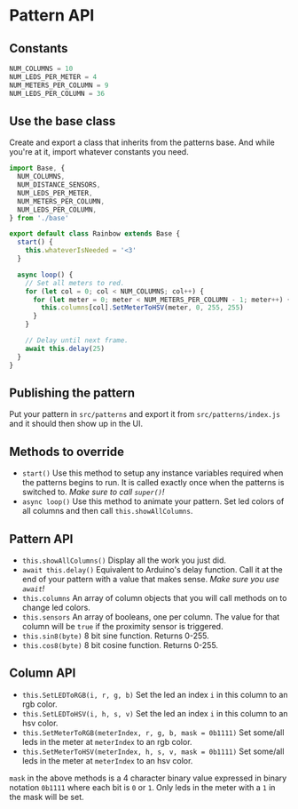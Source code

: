 # Pattern API

## Constants

```js
NUM_COLUMNS = 10
NUM_LEDS_PER_METER = 4
NUM_METERS_PER_COLUMN = 9
NUM_LEDS_PER_COLUMN = 36
```

## Use the base class

Create and export a class that inherits from the patterns base. And while you're at it, import whatever constants you need.

```js
import Base, {
  NUM_COLUMNS,
  NUM_DISTANCE_SENSORS,
  NUM_LEDS_PER_METER,
  NUM_METERS_PER_COLUMN,
  NUM_LEDS_PER_COLUMN,
} from './base'

export default class Rainbow extends Base {
  start() {
    this.whateverIsNeeded = '<3'
  }

  async loop() {
    // Set all meters to red.
    for (let col = 0; col < NUM_COLUMNS; col++) {
      for (let meter = 0; meter < NUM_METERS_PER_COLUMN - 1; meter++) {
        this.columns[col].SetMeterToHSV(meter, 0, 255, 255)
      }
    }

    // Delay until next frame.
    await this.delay(25)
  }
}
```

## Publishing the pattern

Put your pattern in `src/patterns` and export it from `src/patterns/index.js` and it should then show up in the UI.

## Methods to override

- `start()` Use this method to setup any instance variables required when the patterns begins to run. It is called exactly once when the patterns is switched to. _Make sure to call `super()`!_
- `async loop()` Use this method to animate your pattern. Set led colors of all columns and then call `this.showAllColumns`.

## Pattern API

- `this.showAllColumns()` Display all the work you just did.
- `await this.delay()` Equivalent to Arduino's delay function. Call it at the end of your pattern with a value that makes sense. _Make sure you use `await`!_
- `this.columns` An array of column objects that you will call methods on to change led colors.
- `this.sensors` An array of booleans, one per column. The value for that column will be `true` if the proximity sensor is triggered.
- `this.sin8(byte)` 8 bit sine function. Returns 0-255.
- `this.cos8(byte)` 8 bit cosine function. Returns 0-255.

## Column API

- `this.SetLEDToRGB(i, r, g, b)` Set the led an index `i` in this column to an rgb color.
- `this.SetLEDToHSV(i, h, s, v)` Set the led an index `i` in this column to an hsv color.
- `this.SetMeterToRGB(meterIndex, r, g, b, mask = 0b1111)` Set some/all leds in the meter at `meterIndex` to an rgb color.
- `this.SetMeterToHSV(meterIndex, h, s, v, mask = 0b1111)` Set some/all leds in the meter at `meterIndex` to an hsv color.

`mask` in the above methods is a 4 character binary value expressed in binary notation `0b1111` where each bit is `0` or `1`. Only leds in the meter with a `1` in the mask will be set.
